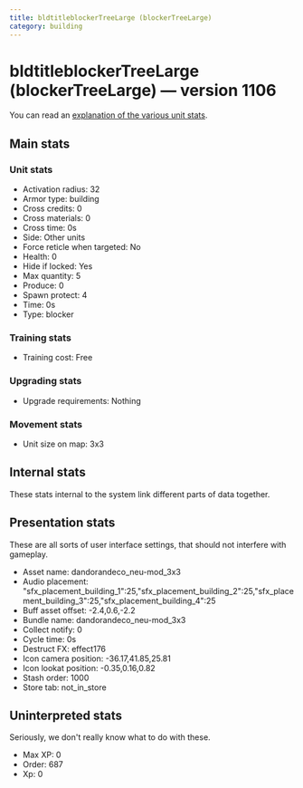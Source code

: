 ```yaml
---
title: bldtitleblockerTreeLarge (blockerTreeLarge)
category: building
---
```


# bldtitleblockerTreeLarge (blockerTreeLarge) — version 1106

You can read an [explanation  of the various unit stats](unitexplained.md).

## Main stats

### Unit stats

  * Activation radius: 32
  * Armor type: building
  * Cross credits: 0
  * Cross materials: 0
  * Cross time: 0s
  * Side: Other units
  * Force reticle when targeted: No
  * Health: 0
  * Hide if locked: Yes
  * Max quantity: 5
  * Produce: 0
  * Spawn protect: 4
  * Time: 0s
  * Type: blocker

### Training stats

  * Training cost: Free

### Upgrading stats

  * Upgrade requirements: Nothing

### Movement stats

  * Unit size on map: 3x3

## Internal stats

These stats internal to the system link different parts of data together.


## Presentation stats

These are all sorts of user interface settings, that should not interfere with gameplay.

  * Asset name: dandorandeco_neu-mod_3x3
  * Audio placement: "sfx_placement_building_1":25,"sfx_placement_building_2":25,"sfx_placement_building_3":25,"sfx_placement_building_4":25
  * Buff asset offset: -2.4,0.6,-2.2
  * Bundle name: dandorandeco_neu-mod_3x3
  * Collect notify: 0
  * Cycle time: 0s
  * Destruct FX: effect176
  * Icon camera position: -36.17,41.85,25.81
  * Icon lookat position: -0.35,0.16,0.82
  * Stash order: 1000
  * Store tab: not_in_store

## Uninterpreted stats

Seriously, we don't really know what to do with these.

  * Max XP: 0
  * Order: 687
  * Xp: 0

